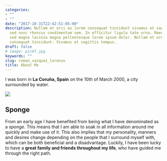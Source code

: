 ```yaml
---
categories:
- ""
- ""
date: "2017-10-31T22:42:51-05:00"
description: Nullam et orci eu lorem consequat tincidunt vivamus et sagittis magna
  sed nunc rhoncus condimentum sem. In efficitur ligula tate urna. Maecenas massa
  sed magna lacinia magna pellentesque lorem ipsum dolor. Nullam et orci eu lorem
  consequat tincidunt. Vivamus et sagittis tempus.
draft: false
# image: pic07.jpg
keywords: ""
slug: roman_vazquez_lorenzo
title: About Me
---
```


I was born in **La Coruña, Spain** on the 10th of March 2000, a city surrounded by water.

![](https://www.ebooking.com/es/noticias/wp-content/uploads/2019/01/la-coruna.jpg)


## Sponge

From an early age I have benefited from being what I have denominated as a *sponge*. This means that I am able to soak in all information around me quickly and make use of it. This also implies that my personality, manners and desires change depending on the people that I surround myself with, which can be both beneficial and a disadvantage. Luckily, I have been lucky to have a **great family and friends throughout my life**, who have guided me through the right path.
